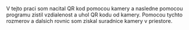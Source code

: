 V tejto praci som nacital QR kod pomocou kamery a nasledne pomocou programu zistil vzdialenost a uhol QR kodu od kamery. Pomocou tychto rozmerov a dalsich rovnic som ziskal suradnice kamery v priestore.
